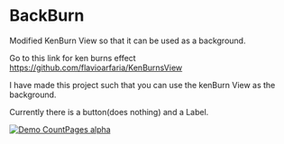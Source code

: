 # BackBurn
Modified KenBurn View so that it can be used as a background.

Go to this link for ken burns effect https://github.com/flavioarfaria/KenBurnsView

I have made this project such that you can use the kenBurn View as the background.

Currently there is a button(does nothing) and a Label.



[![Demo CountPages alpha](http://share.gifyoutube.com/KzB6Gb.gif)](https://www.youtube.com/watch?v=jZvBY1w15Zo&feature=youtu.be)
